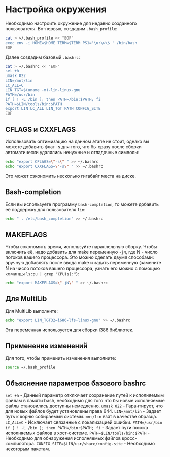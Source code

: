 ﻿# Настройка окружения

Необходимо настроить окружение для недавно созданного пользователя.
Во-первых, создадим `.bash_profile`:

```bash 
cat > ~/.bash_profile << "EOF"
exec env -i HOME=$HOME TERM=$TERM PS1='\u:\w\$ ' /bin/bash
EOF
```

Далее создадим базовый `.bashrc`:

```bash
cat > ~/.bashrc << "EOF"
set +h
umask 022
LIN=/mnt/lin
LC_ALL=C
LIN_TGT=$(uname -m)-lin-linux-gnu
PATH=/usr/bin
if [ ! -L /bin ]; then PATH=/bin:$PATH; fi
PATH=$LIN/tools/bin:$PATH
export LIN LC_ALL LIN_TGT PATH CONFIG_SITE
EOF
```

## CFLAGS и CXXFLAGS

Использовать оптимизацию на данном этапе не стоит, однако вы можете добавить флаг -s для того, что бы сразу после сборки автоматически удалялись ненужные и отладочные символы:

```bash
echo "export CFLAGS=\"-s\" " >> ~/.bashrc
echo "export CXXFLAGS=\"-s\" " >> ~/.bashrc
```

Это может сэкономить несколько гигабайт места на диске.

## Bash-completion
Если вы используете программу `bash-completion`, то можете добавить её поддержку для пользователя `lin`:

```bash
echo " . /etc/bash_completion" >> ~/.bashrc
```

## MAKEFLAGS
Чтобы  сэкономить время, используйте параллельную сборку. Чтобы включить её, надо добавить для make переменную `-jN`, где N - число потоков вашего процессора. 
Это можно сделать двумя способами: вручную добавлять после ввода make и задать переменную (замените N на число потоков вашего процессора, узнать его можно с помощью команды `lscpu | grep "CPU(s):"`):

```bash
echo "export MAKEFLAGS=\"-jN\" " >> ~/.bashrc
```

## Для MultiLib
Для MultiLib выполните:

```bash
echo "export LIN_TGT32=i686-lfs-linux-gnu" >> ~/.bashrc
```

Эта переменная используется для сборки i386 библиотек.

## Применение изменений

Для того, чтобы применить изменения выполните:
```bash
source ~/.bash_profile
```

## Объяснение параметров базового bashrc

`set +h` - Данный параметр отключает сохранение путей к исполняемым файлам в памяти bash, необходимо для того что бы новые исполняемые файлы становились доступны немедленно.
`umask 022` - Гарантирует, что для новых файлов будет установлены права 644.
`LIN=/mnt/lin` - Задает путь к корню собираемый системы. `mnt/lin` взят в качестве образца.
`LC_ALL=C` - Исключает связанные с локализацией ошибки.
`PATH=/usr/bin if [ ! -L /bin ]; then PATH=/bin:$PATH; fi` - Задает пути поиска исполняемых файлов в хост-системе.
`PATH=$LIN/tools/bin:$PATH` - Необходимо для обнаружения исполняемых файлов кросс-компилятора.
`CONFIG_SITE=$LIN/usr/share/config.site` - Необходимо некоторым пакетам.
